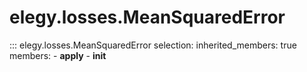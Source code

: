 # elegy.losses.MeanSquaredError

::: elegy.losses.MeanSquaredError
    selection:
        inherited_members: true
        members:
            - __apply__
            - __init__